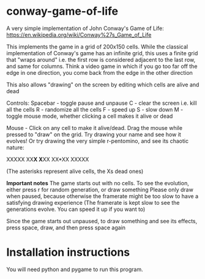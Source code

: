 # conway-game-of-life

A very simple implementation of John Conway's Game of Life: https://en.wikipedia.org/wiki/Conway%27s_Game_of_Life

This implements the game in a grid of 200x150 cells. While the classical implementation of Conway's game has an infinite grid,
this uses a finite grid that "wraps around" i.e. the first row is considered adjacent to the last row, and same for columns. 
Think a video game in which if you go too far off the edge in one direction, you come back from the edge in the other direction

This also allows "drawing" on the screen by editing which cells are alive and dead

Controls:
Spacebar - toggle pause and unpause
C - clear the screen i.e. kill all the cells
R - randomize all the cells
F - speed up
S - slow down
M - toggle mouse mode, whether clicking a cell makes it alive or dead

Mouse - Click on any cell to make it alive/dead. Drag the mouse while pressed to "draw" on the grid.
Try drawing your name and see how it evolves! Or try drawing the very simple r-pentomino, and see its chaotic nature:

XXXXX
XX**X
X**XX
XX*XX
XXXXX

(The asterisks represent alive cells, the Xs dead ones)

**Important notes**
The game starts out with no cells. To see the evolution, either press r for random generation, or draw something
Please only draw when paused, because otherwise the framerate might be too slow to have a satisfying drawing experience
(The framerate is kept slow to see the generations evolve. You can speed it up if you want to)

Since the game starts out unpaused, to draw something and see its effects, press space, draw, and then press space again

# Installation instructions
You will need python and pygame to run this program.